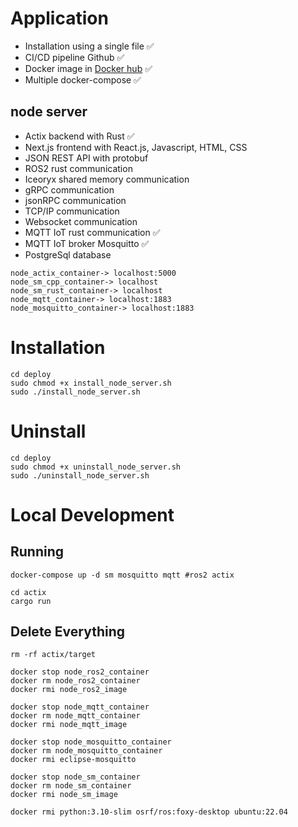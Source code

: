 # Application
- Installation using a single file ✅
- CI/CD pipeline Github ✅
- Docker image in [Docker hub](https://hub.docker.com/repositories/lp02781) ✅
- Multiple docker-compose ✅

## node server
- Actix backend with Rust ✅
- Next.js frontend with React.js, Javascript, HTML, CSS
- JSON REST API with protobuf
- ROS2 rust communication
- Iceoryx shared memory communication
- gRPC communication
- jsonRPC communication
- TCP/IP communication
- Websocket communication
- MQTT IoT rust communication ✅
- MQTT IoT broker Mosquitto ✅
- PostgreSql database
```
node_actix_container-> localhost:5000
node_sm_cpp_container-> localhost
node_sm_rust_container-> localhost
node_mqtt_container-> localhost:1883
node_mosquitto_container-> localhost:1883
```

# Installation
```
cd deploy
sudo chmod +x install_node_server.sh
sudo ./install_node_server.sh
```

# Uninstall
```
cd deploy
sudo chmod +x uninstall_node_server.sh
sudo ./uninstall_node_server.sh
```

# Local Development

## Running 
```
docker-compose up -d sm mosquitto mqtt #ros2 actix
```

```
cd actix
cargo run
```

## Delete Everything
```
rm -rf actix/target  

docker stop node_ros2_container
docker rm node_ros2_container
docker rmi node_ros2_image

docker stop node_mqtt_container
docker rm node_mqtt_container
docker rmi node_mqtt_image

docker stop node_mosquitto_container
docker rm node_mosquitto_container
docker rmi eclipse-mosquitto

docker stop node_sm_container
docker rm node_sm_container
docker rmi node_sm_image

docker rmi python:3.10-slim osrf/ros:foxy-desktop ubuntu:22.04
```

